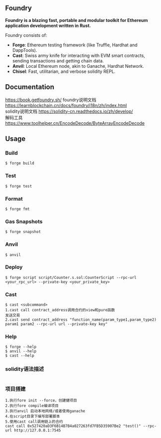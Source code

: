 ## Foundry

**Foundry is a blazing fast, portable and modular toolkit for Ethereum application development written in Rust.**

Foundry consists of:

-   **Forge**: Ethereum testing framework (like Truffle, Hardhat and DappTools).
-   **Cast**: Swiss army knife for interacting with EVM smart contracts, sending transactions and getting chain data.
-   **Anvil**: Local Ethereum node, akin to Ganache, Hardhat Network.
-   **Chisel**: Fast, utilitarian, and verbose solidity REPL.

## Documentation

https://book.getfoundry.sh/
foundry说明文档 https://learnblockchain.cn/docs/foundry/i18n/zh/index.html  
solidity说明文档 https://solidity-cn.readthedocs.io/zh/develop/  
解码工具 https://www.toolhelper.cn/EncodeDecode/ByteArrayEncodeDecode
## Usage

### Build

```shell
$ forge build
```

### Test

```shell
$ forge test
```

### Format

```shell
$ forge fmt
```

### Gas Snapshots

```shell
$ forge snapshot
```

### Anvil

```shell
$ anvil
```

### Deploy

```shell
$ forge script script/Counter.s.sol:CounterScript --rpc-url <your_rpc_url> --private-key <your_private_key>
```

### Cast

```shell
$ cast <subcommand>
1.cast call contract_address调用合约的view和pure函数
发送交易
2.cast send contract_address "function_name(param_type1,param_type2) param1 param2 --rpc-url url --private-key key"
```



### Help

```shell
$ forge --help
$ anvil --help
$ cast --help
```
### solidity语法描述
```solidity

```

### 项目搭建
```项目搭建
1.执行fore init --force，创建健项目
2.执行fore compile编译项目
3.执行anvil 启动本地网络/或者使用ganache
4.在script目录下编写部署脚本
5.使用cast call调用链上的合约
cast call 0x527420aD3F6B14B7B4a027263fd7FB5D35907Be2 "test()" --rpc-url http://127.0.0.1:7545
```